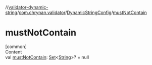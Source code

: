//[validator-dynamic-string](../../../index.md)/[com.chrynan.validator](../index.md)/[DynamicStringConfig](index.md)/[mustNotContain](must-not-contain.md)



# mustNotContain  
[common]  
Content  
val [mustNotContain](must-not-contain.md): [Set](https://kotlinlang.org/api/latest/jvm/stdlib/kotlin.collections/-set/index.html)<[String](https://kotlinlang.org/api/latest/jvm/stdlib/kotlin/-string/index.html)>? = null  



